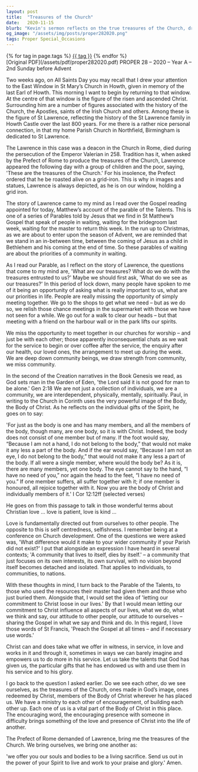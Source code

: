 ```yaml
---
layout: post
title:  "Treasures of the Church"
date:   2020-11-15
blurb: "Kevin's sermon reflects on the true treasures of the Church, drawing parallels between the story of St. Lawrence and the Parable of the Talents. He emphasizes the importance of community, interdependence, and using our gifts in service to God. The sermon encourages us to see each other as treasures of the Church, to support and uplift one another, and to live out the Gospel in our daily lives."
og_image: "/assets/img/posts/proper282020.png"
tags: Proper Special_Occasions
---    
```

<div class="tag-pills">
    {% for tag in page.tags %}
    <a href="{{ site.baseurl }}/tag/{{ tag | slugify }}" class="tag-pill">{{ tag }}</a>
    {% endfor %}
</div>
[Original PDF](/assets/pdf/proper282020.pdf)
PROPER 28 – 2020 – Year A – 2nd Sunday before Advent

Two weeks ago, on All Saints Day you may recall that I drew your attention to the East Window in St Mary’s Church in Howth, given in memory of the last Earl of Howth. This morning I want to begin by returning to that window. At the centre of that window is the figure of the risen and ascended Christ. Surrounding him are a number of figures associated with the history of the Church, the Apostles, saints of the Irish Church and others. Among these is the figure of St Lawrence, reflecting the history of the St Lawrence family in Howth Castle over the last 800 years. For me there is a rather nice personal connection, in that my home Parish Church in Northfield, Birmingham is dedicated to St Lawrence.

The Lawrence in this case was a deacon in the Church in Rome, died during the persecution of the Emperor Valerian in 258. Tradition has it, when asked by the Prefect of Rome to produce the treasures of the Church, Lawrence appeared the following day with a group of children and the poor, saying, 'These are the treasures of the Church.' For his insolence, the Prefect ordered that he be roasted alive on a grid-iron. This is why in images and statues, Lawrence is always depicted, as he is on our window, holding a grid iron.

The story of Lawrence came to my mind as I read over the Gospel reading appointed for today, Matthew’s account of the parable of the Talents. This is one of a series of Parables told by Jesus that we find in St Matthew’s Gospel that speak of people in waiting, waiting for the bridegroom last week, waiting for the master to return this week. In the run up to Christmas, as we are about to enter upon the season of Advent, we are reminded that we stand in an in-between time, between the coming of Jesus as a child in Bethlehem and his coming at the end of time. So these parables of waiting are about the priorities of a community in waiting.

As I read our Parable, as I reflect on the story of Lawrence, the questions that come to my mind are, 'What are our treasures? What do we do with the treasures entrusted to us?' Maybe we should first ask, 'What do we see as our treasures?' In this period of lock down, many people have spoken to me of it being an opportunity of asking what is really important to us, what are our priorities in life. People are really missing the opportunity of simply meeting together. We go to the shops to get what we need – but as we do so, we relish those chance meetings in the supermarket with those we have not seen for a while. We go out for a walk to clear our heads – but that meeting with a friend on the harbour wall or in the park lifts our spirits.

We miss the opportunity to meet together in our churches for worship – and just be with each other; those apparently inconsequential chats as we wait for the service to begin or over coffee after the service, the enquiry after our health, our loved ones, the arrangement to meet up during the week. We are deep down community beings, we draw strength from community, we miss community.

In the second of the Creation narratives in the Book Genesis we read, as God sets man in the Garden of Eden, 'the Lord said it is not good for man to be alone.' Gen 2:18 We are not just a collection of individuals, we are a community, we are interdependent, physically, mentally, spiritually. Paul, in writing to the Church in Corinth uses the very powerful image of the Body, the Body of Christ. As he reflects on the individual gifts of the Spirit, he goes on to say:

'For just as the body is one and has many members, and all the members of the body, though many, are one body, so it is with Christ. Indeed, the body does not consist of one member but of many. If the foot would say, “Because I am not a hand, I do not belong to the body,” that would not make it any less a part of the body. And if the ear would say, “Because I am not an eye, I do not belong to the body,” that would not make it any less a part of the body. If all were a single member, where would the body be? As it is, there are many members, yet one body. The eye cannot say to the hand, “I have no need of you,” nor again the head to the feet, “I have no need of you.” If one member suffers, all suffer together with it; if one member is honoured, all rejoice together with it. Now you are the body of Christ and individually members of it.' I Cor 12:12ff (selected verses)

He goes on from this passage to talk in those wonderful terms about Christian love ... love is patient, love is kind ...

Love is fundamentally directed out from ourselves to other people. The opposite to this is self centredness, selfishness. I remember being at a conference on Church development. One of the questions we were asked was, 'What difference would it make to your wider community if your Parish did not exist?' I put that alongside an expression I have heard in several contexts; 'A community that lives to itself, dies by itself.' – a community that just focuses on its own interests, its own survival, with no vision beyond itself becomes detached and isolated. That applies to individuals, to communities, to nations.

With these thoughts in mind, I turn back to the Parable of the Talents, to those who used the resources their master had given them and those who just buried them. Alongside that, I would set the idea of 'letting our commitment to Christ loose in our lives.' By that I would mean letting our commitment to Christ influence all aspects of our lives, what we do, what we think and say, our attitude to other people, our attitude to ourselves – sharing the Gospel in what we say and think and do. In this regard, I love those words of St Francis, 'Preach the Gospel at all times – and if necessary use words.'

Christ can and does take what we offer in witness, in service, in love and works in it and through it, sometimes in ways we can barely imagine and empowers us to do more in his service. Let us take the talents that God has given us, the particular gifts that he has endowed us with and use them in his service and to his glory.

I go back to the question I asked earlier. Do we see each other, do we see ourselves, as the treasures of the Church, ones made in God’s image, ones redeemed by Christ, members of the Body of Christ wherever he has placed us. We have a ministry to each other of encouragement, of building each other up. Each one of us is a vital part of the Body of Christ in this place. The encouraging word, the encouraging presence with someone in difficulty brings something of the love and presence of Christ into the life of another.

The Prefect of Rome demanded of Lawrence, bring me the treasures of the Church. We bring ourselves, we bring one another as:

'we offer you our souls and bodies to be a living sacrifice. Send us out in the power of your Spirit to live and work to your praise and glory.' Amen.
